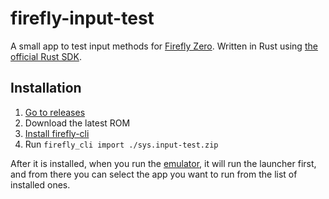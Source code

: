 # firefly-input-test

A small app to test input methods for [Firefly Zero](https://fireflyzero.com/). Written in Rust using [the official Rust SDK](https://github.com/firefly-zero/firefly-rust).

## Installation

1. [Go to releases](https://github.com/firefly-zero/firefly-input-test/releases)
1. Download the latest ROM
1. [Install firefly-cli](https://github.com/firefly-zero/firefly-cli?tab=readme-ov-file#installation)
1. Run `firefly_cli import ./sys.input-test.zip`

After it is installed, when you run the [emulator](https://docs.fireflyzero.com/user/emulator/), it will run the launcher first, and from there you can select the app you want to run from the list of installed ones.
